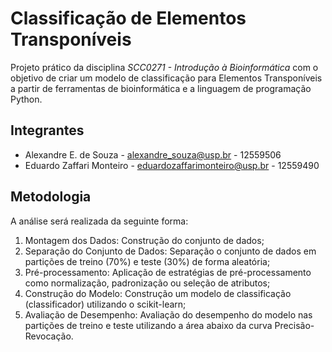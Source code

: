 # Classificação de Elementos Transponíveis
Projeto prático da disciplina *SCC0271 - Introdução à Bioinformática* com o objetivo de criar um modelo de classificação para Elementos Transponíveis a partir de ferramentas de bioinformática e a linguagem de programação Python.

## Integrantes
* Alexandre E. de Souza - alexandre_souza@usp.br - 12559506
* Eduardo Zaffari Monteiro - eduardozaffarimonteiro@usp.br - 12559490

## Metodologia
A análise será realizada da seguinte forma:

1. Montagem dos Dados: Construção do conjunto de dados;
2. Separação do Conjunto de Dados: Separação o conjunto de dados em partições de treino (70%) e teste
(30%) de forma aleatória;
3. Pré-processamento: Aplicação de estratégias de pré-processamento como normalização, padronização ou seleção de atributos;
4. Construção do Modelo: Construção um modelo de classificação (classificador) utilizando o scikit-learn;
5. Avaliação de Desempenho: Avaliação do desempenho do modelo nas partições de treino e teste utilizando a área abaixo da curva Precisão-Revocação.
